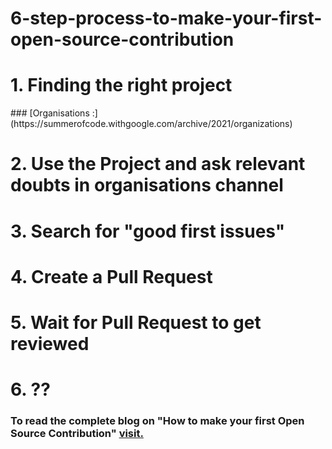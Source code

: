 # 6-step-process-to-make-your-first-open-source-contribution


<h1> 1. Finding the right project </h1>
### [Organisations :](https://summerofcode.withgoogle.com/archive/2021/organizations)

<h1> 2. Use the Project and ask relevant doubts in organisations channel </h1>

<h1> 3. Search for "good first issues" </h1>

<h1> 4. Create a Pull Request </h1>

<h1> 5. Wait for Pull Request to get reviewed </h1>

<h1> 6. ?? </h1>

### To read the complete blog on "How to make your first Open Source Contribution" [visit.](https://utkarshnagar.hashnode.dev/make-your-first-open-source-contribution) 
